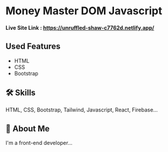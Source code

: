 # Money Master DOM Javascript

#### Live Site Link : https://unruffled-shaw-c7762d.netlify.app/

## Used Features

- HTML
- CSS
- Bootstrap

## 🛠 Skills
HTML, CSS, Bootstrap, Tailwind, Javascript, React, Firebase...

## 🚀 About Me
I'm a front-end developer...
